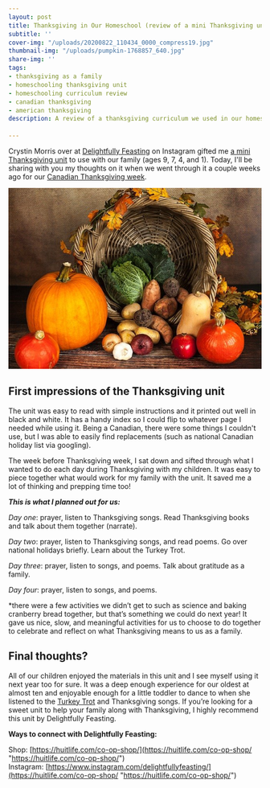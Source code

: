```yaml
---
layout: post
title: Thanksgiving in Our Homeschool (review of a mini Thanksgiving unit)
subtitle: ''
cover-img: "/uploads/20200822_110434_0000_compress19.jpg"
thumbnail-img: "/uploads/pumpkin-1768857_640.jpg"
share-img: ''
tags:
- thanksgiving as a family
- homeschooling thanksgiving unit
- homeschooling curriculum review
- canadian thanksgiving
- american thanksgiving
description: A review of a thanksgiving curriculum we used in our homeschool.

---
```

Crystin Morris over at [Delightfully Feasting](https://www.instagram.com/delightfullyfeasting/) on Instagram gifted me [a mini Thanksgiving unit](https://huitlife.com/product/delighting-in-festivity-thanksgiving-pdf-only/) to use with our family (ages 9, 7, 4, and 1). Today, I'll be sharing with you my thoughts on it when we went through it a couple weeks ago for our [Canadian Thanksgiving week](https://en.wikipedia.org/wiki/Thanksgiving_(Canada)).  
 

![](/uploads/pumpkin-1768857_640.jpg)

## First impressions of the Thanksgiving unit

The unit was easy to read with simple instructions and it printed out well in black and white. It has a handy index so I could flip to whatever page I needed while using it. Being a Canadian, there were some things I couldn't use, but I was able to easily find replacements (such as national Canadian holiday list via googling).  
   
The week before Thanksgiving week, I sat down and sifted through what I wanted to do each day during Thanksgiving with my children. It was easy to piece together what would work for my family with the unit. It saved me a lot of thinking and prepping time too!  
   
**_This is what I planned out for us:_**

_Day one_: prayer, listen to Thanksgiving songs. Read Thanksgiving books and talk about them together (narrate).

_Day two_: prayer, listen to Thanksgiving songs, and read poems. Go over national holidays briefly. Learn about the Turkey Trot.

_Day three_: prayer, listen to songs, and poems. Talk about gratitude as a family.

_Day four_: prayer, listen to songs, and poems.

\*there were a few activities we didn’t get to such as science and baking cranberry bread together, but that’s something we could do next year! It gave us nice, slow, and meaningful activities for us to choose to do together to celebrate and reflect on what Thanksgiving means to us as a family.

## Final thoughts?

All of our children enjoyed the materials in this unit and I see myself using it next year too for sure. It was a deep enough experience for our oldest at almost ten and enjoyable enough for a little toddler to dance to when she listened to the [Turkey Trot](https://www.youtube.com/watch?v=D4KlCjCBLSY) and Thanksgiving songs. If you’re looking for a sweet unit to help your family along with Thanksgiving, I highly recommend this unit by Delightfully Feasting.

**Ways to connect with Delightfully Feasting:**  
   
 Shop: [https://huitlife.com/co-op-shop/](https://huitlife.com/co-op-shop/ "https://huitlife.com/co-op-shop/")  
 Instagram: [https://www.instagram.com/delightfullyfeasting/](https://huitlife.com/co-op-shop/ "https://huitlife.com/co-op-shop/")